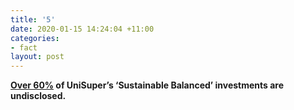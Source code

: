 ```yaml
---
title: '5'
date: 2020-01-15 14:24:04 +11:00
categories:
- fact
layout: post
---
```


**[Over 60%](https://www.marketforces.org.au/superfunds/unisuper-sustainable-balanced/) of UniSuper’s ‘Sustainable Balanced’ investments are undisclosed.**